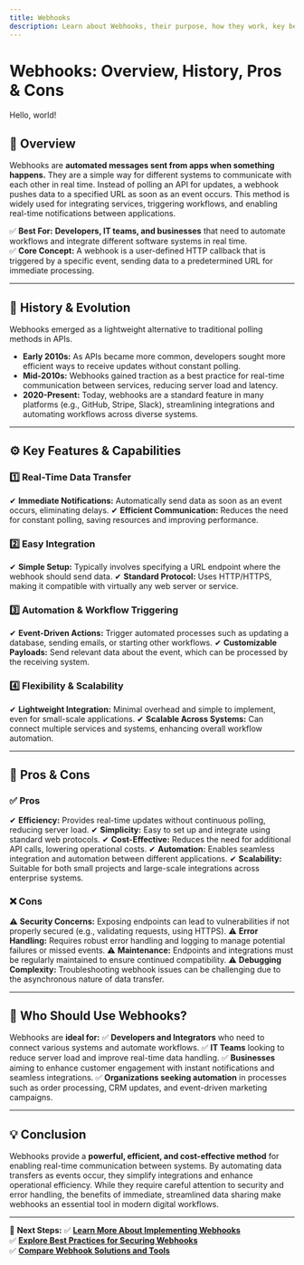 ```yaml
---
title: Webhooks
description: Learn about Webhooks, their purpose, how they work, key benefits, and best practices for integration.
---
```


# **Webhooks: Overview, History, Pros & Cons**

Hello, world!

## **📌 Overview**  
Webhooks are **automated messages sent from apps when something happens.** They are a simple way for different systems to communicate with each other in real time. Instead of polling an API for updates, a webhook pushes data to a specified URL as soon as an event occurs. This method is widely used for integrating services, triggering workflows, and enabling real-time notifications between applications.

✅ **Best For:** **Developers, IT teams, and businesses** that need to automate workflows and integrate different software systems in real time.  
✅ **Core Concept:** A webhook is a user-defined HTTP callback that is triggered by a specific event, sending data to a predetermined URL for immediate processing.

---

## **📜 History & Evolution**  
Webhooks emerged as a lightweight alternative to traditional polling methods in APIs.

- **Early 2010s:** As APIs became more common, developers sought more efficient ways to receive updates without constant polling.
- **Mid-2010s:** Webhooks gained traction as a best practice for real-time communication between services, reducing server load and latency.
- **2020-Present:** Today, webhooks are a standard feature in many platforms (e.g., GitHub, Stripe, Slack), streamlining integrations and automating workflows across diverse systems.

---

## **⚙️ Key Features & Capabilities**

### **1️⃣ Real-Time Data Transfer**
✔ **Immediate Notifications:** Automatically send data as soon as an event occurs, eliminating delays.
✔ **Efficient Communication:** Reduces the need for constant polling, saving resources and improving performance.

### **2️⃣ Easy Integration**
✔ **Simple Setup:** Typically involves specifying a URL endpoint where the webhook should send data.
✔ **Standard Protocol:** Uses HTTP/HTTPS, making it compatible with virtually any web server or service.

### **3️⃣ Automation & Workflow Triggering**
✔ **Event-Driven Actions:** Trigger automated processes such as updating a database, sending emails, or starting other workflows.
✔ **Customizable Payloads:** Send relevant data about the event, which can be processed by the receiving system.

### **4️⃣ Flexibility & Scalability**
✔ **Lightweight Integration:** Minimal overhead and simple to implement, even for small-scale applications.
✔ **Scalable Across Systems:** Can connect multiple services and systems, enhancing overall workflow automation.

---

## **🔄 Pros & Cons**

### **✅ Pros**
✔ **Efficiency:** Provides real-time updates without continuous polling, reducing server load.
✔ **Simplicity:** Easy to set up and integrate using standard web protocols.
✔ **Cost-Effective:** Reduces the need for additional API calls, lowering operational costs.
✔ **Automation:** Enables seamless integration and automation between different applications.
✔ **Scalability:** Suitable for both small projects and large-scale integrations across enterprise systems.

### **❌ Cons**
⚠ **Security Concerns:** Exposing endpoints can lead to vulnerabilities if not properly secured (e.g., validating requests, using HTTPS).
⚠ **Error Handling:** Requires robust error handling and logging to manage potential failures or missed events.
⚠ **Maintenance:** Endpoints and integrations must be regularly maintained to ensure continued compatibility.
⚠ **Debugging Complexity:** Troubleshooting webhook issues can be challenging due to the asynchronous nature of data transfer.

---

## **🎯 Who Should Use Webhooks?**
Webhooks are **ideal for:**
✅ **Developers and Integrators** who need to connect various systems and automate workflows.
✅ **IT Teams** looking to reduce server load and improve real-time data handling.
✅ **Businesses** aiming to enhance customer engagement with instant notifications and seamless integrations.
✅ **Organizations seeking automation** in processes such as order processing, CRM updates, and event-driven marketing campaigns.

---

## **💡 Conclusion**
Webhooks provide a **powerful, efficient, and cost-effective method** for enabling real-time communication between systems. By automating data transfers as events occur, they simplify integrations and enhance operational efficiency. While they require careful attention to security and error handling, the benefits of immediate, streamlined data sharing make webhooks an essential tool in modern digital workflows.

---

🚀 **Next Steps:**
✅ **[Learn More About Implementing Webhooks](#)**  
✅ **[Explore Best Practices for Securing Webhooks](#)**  
✅ **[Compare Webhook Solutions and Tools](#)**
